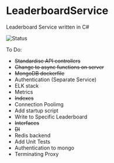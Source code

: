 # LeaderboardService
Leaderboard Service written in C#

![Status](https://github.com/terepaii/LeaderboardService/workflows/.NET/badge.svg)


To Do:

* ~~Standardise API controllers~~
* ~~Change to async functions on server~~
* ~~MongoDB dockerfile~~
* Authentication (Separate Service)
* ELK stack
* Metrics
* ~~Indexes~~
* Connection Poolimg
* Add startup script
* Write to Specific Leaderboard
* ~~Interfaces~~
* ~~DI~~
* Redis backend
* Add Unit Tests
* Authentication to mongo
* Terminating Proxy
